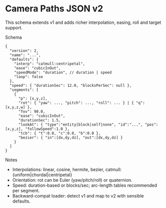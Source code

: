 # Camera Paths JSON v2

This schema extends v1 and adds richer interpolation, easing, roll and target support.

Schema

```
{
  "version": 2,
  "name": "...",
  "defaults": {
    "interp": "catmull:centripetal",
    "ease": "cubicInOut",
    "speedMode": "duration", // duration | speed
    "loop": false
  },
  "speed": { "durationSec": 12.0, "blocksPerSec": null },
  "segments": [
    {
      "p": [x,y,z],
      "rot": { "yaw": ..., "pitch": ..., "roll": ... } | { "q": [x,y,z,w] },
      "fov": 90.0,
      "ease": "cubicInOut",
      "durationSec": 1.5,
      "lookAt": { "type":"entity|block|self|none", "id":"...", "pos":[x,y,z], "followSpeed":1.0 },
      "tcb": { "t":0.0, "c":0.0, "b":0.0 },
      "bezier": { "in":[dx,dy,dz], "out":[dx,dy,dz] }
    }
  ]
}
```

Notes
- Interpolations: linear, cosine, hermite, bezier, catmull:{uniform|chordal|centripetal}
- Orientation: rot can be Euler (yaw/pitch/roll) or quaternion.
- Speed: duration-based or blocks/sec; arc-length tables recommended per segment.
- Backward-compat loader: detect v1 and map to v2 with sensible defaults.
